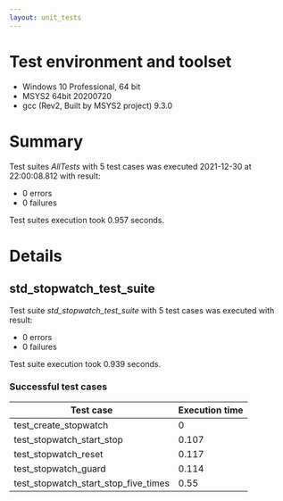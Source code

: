 ```yaml
---
layout: unit_tests
---
```


# Test environment and toolset 

* Windows 10 Professional, 64 bit
* MSYS2 64bit 20200720
* gcc (Rev2, Built by MSYS2 project) 9.3.0

# Summary

Test suites *AllTests* with 5 test cases was executed 2021-12-30 at 22:00:08.812 with result:

* 0 errors
* 0 failures

Test suites execution took 0.957 seconds.

# Details

## std_stopwatch_test_suite

Test suite *std_stopwatch_test_suite* with 5 test cases was executed with result:

* 0 errors
* 0 failures

Test suite execution took 0.939 seconds.

### Successful test cases

Test case|Execution time
-|-
test_create_stopwatch | 0
test_stopwatch_start_stop | 0.107
test_stopwatch_reset | 0.117
test_stopwatch_guard | 0.114
test_stopwatch_start_stop_five_times | 0.55
